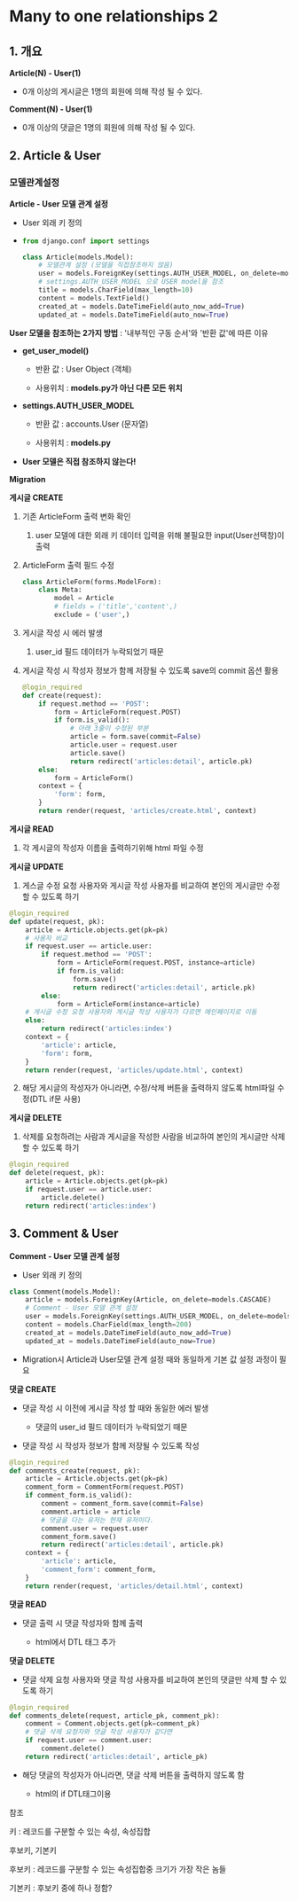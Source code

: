 # Many to one relationships 2

## 1. 개요

 **Article(N) - User(1)**

- 0개 이상의 게시글은 1명의 회원에 의해 작성 될 수 있다.

**Comment(N) - User(1)**

- 0개 이상의 댓글은 1명의 회원에 의해 작성 될 수 있다.

## 2. Article & User

### 모델관계설정

**Article - User 모델 관계 설정**

- User 외래 키 정의

- ```python
  from django.conf import settings
  
  class Article(models.Model):
      # 모델관계 설정 (모델을 직접참조하지 않음)
      user = models.ForeignKey(settings.AUTH_USER_MODEL, on_delete=models.CASCADE)
      # settings.AUTH_USER_MODEL 으로 USER model을 참조
      title = models.CharField(max_length=10)
      content = models.TextField()
      created_at = models.DateTimeField(auto_now_add=True)
      updated_at = models.DateTimeField(auto_now=True)
  ```

**User 모델을 참조하는 2가지 방법** : '내부적인 구동 순서'와 '반환 값'에 따른 이유

- **get_user_model()**
  
  - 반환 값 : User Object (객체)
  
  - 사용위치 : **models.py가 아닌 다른 모든 위치**

- **settings.AUTH_USER_MODEL**
  
  - 반환 값 : accounts.User (문자열)
  
  - 사용위치 : **models.py**

- **User 모델은 직접 참조하지 않는다!**

**Migration**

**게시글 CREATE**

1. 기존 ArticleForm 출력 변화 확인
   
   1. user 모델에 대한 외래 키 데이터 입력을 위해 불필요한 input(User선택창)이 출력

2. ArticleForm 출력 필드  수정
   
   ```python
   class ArticleForm(forms.ModelForm):
       class Meta:
           model = Article
           # fields = ('title','content',)
           exclude = ('user',)
   ```

3. 게시글 작성 시 에러 발생
   
   1. user_id 필드 데이터가 누락되었기 때문

4. 게시글 작성 시 작성자 정보가 함께 저장될 수 있도록 save의 commit 옵션 활용
   
   ```python
   @login_required
   def create(request):
       if request.method == 'POST':
           form = ArticleForm(request.POST)
           if form.is_valid():
               # 아래 3줄이 수정된 부분
               article = form.save(commit=False)
               article.user = request.user
               article.save()
               return redirect('articles:detail', article.pk)
       else:
           form = ArticleForm()
       context = {
           'form': form,
       }
       return render(request, 'articles/create.html', context)
   ```

**게시글 READ**

1. 각 게시글의 작성자 이름을 출력하기위해 html 파일 수정

**게시글 UPDATE**

1. 게스글 수정 요청 사용자와 게시글 작성 사용자를 비교하여 본인의 게시글만 수정 할 수 있도록 하기

```python
@login_required
def update(request, pk):
    article = Article.objects.get(pk=pk)
    # 사용자 비교 
    if request.user == article.user:
        if request.method == 'POST':
            form = ArticleForm(request.POST, instance=article)
            if form.is_valid:
                form.save()
                return redirect('articles:detail', article.pk)
        else:
            form = ArticleForm(instance=article)
    # 게시글 수정 요청 사용자와 게시글 작성 사용자가 다르면 메인페이지로 이동
    else:
        return redirect('articles:index')
    context = {
        'article': article,
        'form': form,
    }
    return render(request, 'articles/update.html', context)
```

2. 해당 게시글의 작성자가 아니라면, 수정/삭제 버튼을 출력하지 않도록 html파일 수정(DTL if문 사용)

**게시글 DELETE**

1. 삭제를 요청하려는 사람과 게시글을 작성한 사람을 비교하여 본인의 게시글만 삭제 할 수 있도록 하기

```python
@login_required
def delete(request, pk):
    article = Article.objects.get(pk=pk)
    if request.user == article.user:
        article.delete()
    return redirect('articles:index')
```

## 3. Comment & User

**Comment - User 모델 관계 설정**

- User 외래 키 정의

```python
class Comment(models.Model):
    article = models.ForeignKey(Article, on_delete=models.CASCADE)
    # Comment - User 모델 관계 설정
    user = models.ForeignKey(settings.AUTH_USER_MODEL, on_delete=models.CASCADE)
    content = models.CharField(max_length=200)
    created_at = models.DateTimeField(auto_now_add=True)
    updated_at = models.DateTimeField(auto_now=True)
```

- Migration시 Article과 User모델 관계 설정 때와 동일하게 기본 값 설정 과정이 필요

**댓글 CREATE**

- 댓글 작성 시 이전에 게시글 작성 할 때와 동일한 에러 발생
  
  - 댓글의 user_id 필드 데이터가 누락되었기 때문

- 댓글 작성 시 작성자 정보가 함께 저장될 수 있도록 작성

```python
@login_required
def comments_create(request, pk):
    article = Article.objects.get(pk=pk)
    comment_form = CommentForm(request.POST)
    if comment_form.is_valid():
        comment = comment_form.save(commit=False)
        comment.article = article
        # 댓글을 다는 유저는 현재 유저이다.
        comment.user = request.user
        comment_form.save()
        return redirect('articles:detail', article.pk)
    context = {
        'article': article,
        'comment_form': comment_form,
    }
    return render(request, 'articles/detail.html', context)
```

**댓글 READ**

- 댓글 출력 시 댓글 작성자와 함께 출력
  
  - html에서 DTL 태그 추가

**댓글 DELETE**

- 댓글 삭제 요청 사용자와 댓글 작성 사용자를 비교하여 본인의 댓글만 삭제 할 수 있도록 하기

```python
@login_required
def comments_delete(request, article_pk, comment_pk):
    comment = Comment.objects.get(pk=comment_pk)
    # 댓글 삭제 요청자와 댓글 작성 사용자가 같다면
    if request.user == comment.user:
        comment.delete()
    return redirect('articles:detail', article_pk)
```

- 해당 댓글의 작성자가 아니라면, 댓글 삭제 버튼을 출력하지 않도록 함
  
  - html의 if DTL태그이용





참조



키 : 레코드를 구분할 수 있는 속성, 속성집합





후보키, 기본키



후보키 : 레코드를 구분할 수 있는 속성집합중 크기가 가장 작은 놈들

기본키 : 후보키 중에 하나 정함?












